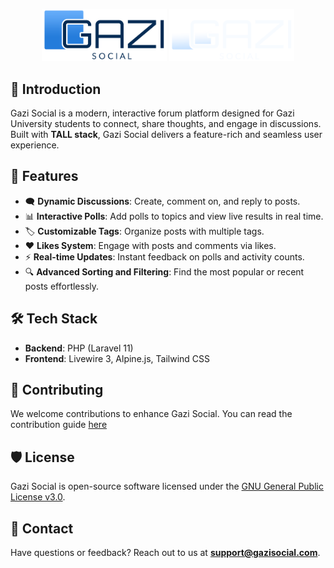 <p align="center">
  <img src="public/logos/GS_LOGO_DEFAULT.png#gh-light-mode-only" alt="Gazi Social Logo (Light Mode)" width="200">
  <img src="public/logos/GS_LOGO_WHITE.png#gh-dark-mode-only" alt="Gazi Social Logo (Dark Mode)" width="200">
</p>

## 📖 Introduction

Gazi Social is a modern, interactive forum platform designed for Gazi University students to connect, share thoughts, and engage in discussions. Built with **TALL stack**, Gazi Social delivers a feature-rich and seamless user experience.

## 🚀 Features

-   🗨️ **Dynamic Discussions**: Create, comment on, and reply to posts.
-   📊 **Interactive Polls**: Add polls to topics and view live results in real time.
-   🏷️ **Customizable Tags**: Organize posts with multiple tags.
-   ❤️ **Likes System**: Engage with posts and comments via likes.
-   ⚡ **Real-time Updates**: Instant feedback on polls and activity counts.
-   🔍 **Advanced Sorting and Filtering**: Find the most popular or recent posts effortlessly.

## 🛠️ Tech Stack

-   **Backend**: PHP (Laravel 11)
-   **Frontend**: Livewire 3, Alpine.js, Tailwind CSS

## 🤝 Contributing

We welcome contributions to enhance Gazi Social. You can read the contribution guide [here](https://gazisocial.test/dev-center/contribution-guide)

## 🛡️ License

Gazi Social is open-source software licensed under the [GNU General Public License v3.0](LICENSE).

## 📧 Contact

Have questions or feedback? Reach out to us at **support@gazisocial.com**.

